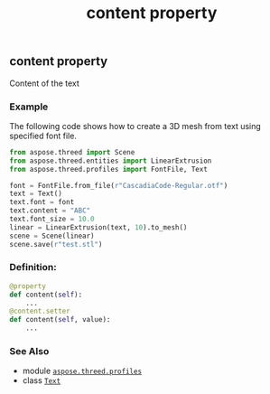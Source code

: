 ﻿---
title: content property
second_title: Aspose.3D for Python via .NET API References
description: 
type: docs
weight: 90
url: /python-net/aspose.threed.profiles/text/content/
is_root: false
---

## content property


Content of the text

### Example 


The following code shows how to create a 3D mesh from text using specified font file.
		
```python
from aspose.threed import Scene
from aspose.threed.entities import LinearExtrusion
from aspose.threed.profiles import FontFile, Text

font = FontFile.from_file(r"CascadiaCode-Regular.otf")
text = Text()
text.font = font
text.content = "ABC"
text.font_size = 10.0
linear = LinearExtrusion(text, 10).to_mesh()
scene = Scene(linear)
scene.save(r"test.stl")

```
### Definition:
```python
@property
def content(self):
    ...
@content.setter
def content(self, value):
    ...
```

### See Also
* module [`aspose.threed.profiles`](../../)
* class [`Text`](/3d/python-net/aspose.threed.profiles/text)
